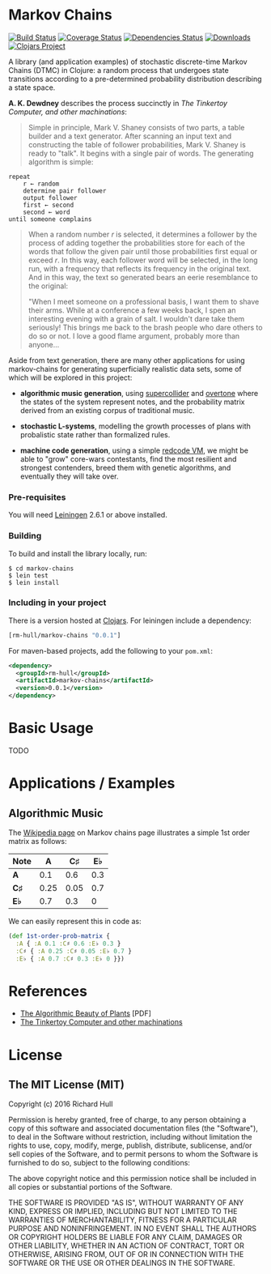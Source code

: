 # Markov Chains

[![Build Status](https://travis-ci.org/rm-hull/markov-chains.svg?branch=master)](http://travis-ci.org/rm-hull/markov-chains) [![Coverage Status](https://coveralls.io/repos/rm-hull/markov-chains/badge.svg?branch=master)](https://coveralls.io/r/rm-hull/markov-chains?branch=master) [![Dependencies Status](https://jarkeeper.com/rm-hull/markov-chains/status.svg)](https://jarkeeper.com/rm-hull/markov-chains) [![Downloads](https://jarkeeper.com/rm-hull/markov-chains/downloads.svg)](https://jarkeeper.com/rm-hull/markov-chains) [![Clojars Project](https://img.shields.io/clojars/v/rm-hull/markov-chains.svg)](https://clojars.org/rm-hull/markov-chains)

A library (and application examples) of stochastic discrete-time Markov Chains (DTMC) in Clojure:
a random process that undergoes state transitions according to a pre-determined probability distribution
describing a state space.

**A. K. Dewdney** describes the process succinctly in _The Tinkertoy Computer, and other machinations_:

> Simple in principle, Mark V. Shaney consists of two parts, a table builder and a text generator.
> After scanning an input text and constructing the table of follower probabilities, Mark V. Shaney
> is ready to "talk". It begins with a single pair of words. The generating algorithm is simple:

    repeat
        r ← random
        determine pair follower
        output follower
        first ← second
        second ← word
    until someone complains

> When a random number _r_ is selected, it determines a follower by the process of adding together
> the probabilities store for each of the words that follow the given pair until those probabilities
> first equal or exceed _r_. In this way, each follower word will be selected, in the long run, with
> a frequency that reflects its frequency in the original text. And in this way, the text so generated
> bears an eerie resemblance to the original:
>
> "When I meet someone on a professional basis, I want them to shave their arms. While at a conference
> a few weeks back, I spen an interesting evening with a grain of salt. I wouldn't dare take them
> seriously! This brings me back to the brash people who dare others to do so or not. I love a good
> flame argument, probably more than anyone...

Aside from text generation, there are many other applications for using markov-chains for generating
superficially realistic data sets, some of which will be explored in this project:

* **algorithmic music generation**, using [supercollider](http://supercollider.github.io/) and
  [overtone](http://overtone.github.io/) where the states of the system represent notes, and the
  probability matrix derived from an existing corpus of traditional music.

* **stochastic L-systems**, modelling the growth processes of plans with probalistic
  state rather than formalized rules.

* **machine code generation**, using a simple [redcode VM](https://github.com/rm-hull/corewars),
  we might be able to "grow" core-wars contestants, find the most resilient and strongest contenders,
  breed them with genetic algorithms, and eventually they will take over.

### Pre-requisites

You will need [Leiningen](https://github.com/technomancy/leiningen) 2.6.1 or above installed.

### Building

To build and install the library locally, run:

    $ cd markov-chains
    $ lein test
    $ lein install

### Including in your project

There is a version hosted at [Clojars](https://clojars.org/rm-hull/markov-chains).
For leiningen include a dependency:

```clojure
[rm-hull/markov-chains "0.0.1"]
```

For maven-based projects, add the following to your `pom.xml`:

```xml
<dependency>
  <groupId>rm-hull</groupId>
  <artifactId>markov-chains</artifactId>
  <version>0.0.1</version>
</dependency>
```

# Basic Usage

TODO

# Applications / Examples

## Algorithmic Music

The [Wikipedia page](https://en.wikipedia.org/wiki/Markov_chain#Music) on Markov chains page
illustrates a simple 1st order matrix as follows:

| Note   | A    | C♯   | E♭  |
|--------|------|------|-----|
| **A**  | 0.1  | 0.6  | 0.3 |
| **C♯** | 0.25 | 0.05 | 0.7 |
| **E♭** | 0.7  | 0.3  | 0   |

We can easily represent this in code as:

```clojure
(def 1st-order-prob-matrix {
  :A { :A 0.1 :C♯ 0.6 :E♭ 0.3 }
  :C♯ { :A 0.25 :C♯ 0.05 :E♭ 0.7 }
  :E♭ { :A 0.7 :C♯ 0.3 :E♭ 0 }})
```

# References

* [The Algorithmic Beauty of Plants](http://algorithmicbotany.org/papers/abop/abop.pdf) [PDF]
* [The Tinkertoy Computer and other machinations](https://www.amazon.co.uk/Tinkertoy-Computer-Other-Machinations-Recreations/dp/B019L537LS/)

# License

## The MIT License (MIT)

Copyright (c) 2016 Richard Hull

Permission is hereby granted, free of charge, to any person obtaining a copy
of this software and associated documentation files (the "Software"), to deal
in the Software without restriction, including without limitation the rights
to use, copy, modify, merge, publish, distribute, sublicense, and/or sell
copies of the Software, and to permit persons to whom the Software is
furnished to do so, subject to the following conditions:

The above copyright notice and this permission notice shall be included in all
copies or substantial portions of the Software.

THE SOFTWARE IS PROVIDED "AS IS", WITHOUT WARRANTY OF ANY KIND, EXPRESS OR
IMPLIED, INCLUDING BUT NOT LIMITED TO THE WARRANTIES OF MERCHANTABILITY,
FITNESS FOR A PARTICULAR PURPOSE AND NONINFRINGEMENT. IN NO EVENT SHALL THE
AUTHORS OR COPYRIGHT HOLDERS BE LIABLE FOR ANY CLAIM, DAMAGES OR OTHER
LIABILITY, WHETHER IN AN ACTION OF CONTRACT, TORT OR OTHERWISE, ARISING FROM,
OUT OF OR IN CONNECTION WITH THE SOFTWARE OR THE USE OR OTHER DEALINGS IN THE
SOFTWARE.
